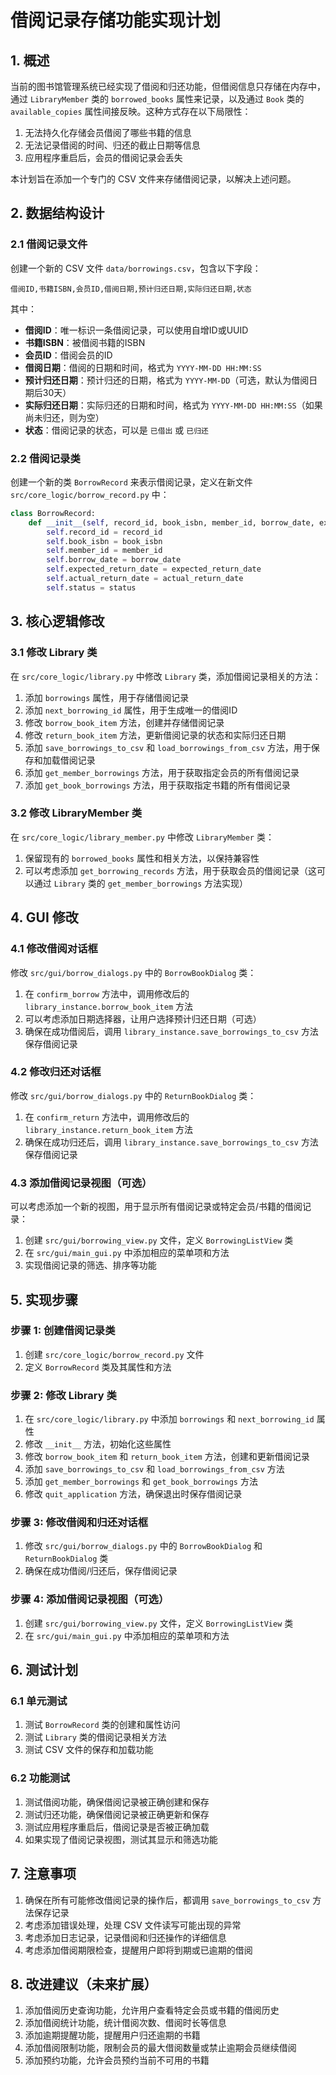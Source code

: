 # 借阅记录存储功能实现计划

## 1. 概述

当前的图书馆管理系统已经实现了借阅和归还功能，但借阅信息只存储在内存中，通过 `LibraryMember` 类的 `borrowed_books` 属性来记录，以及通过 `Book` 类的 `available_copies` 属性间接反映。这种方式存在以下局限性：

1. 无法持久化存储会员借阅了哪些书籍的信息
2. 无法记录借阅的时间、归还的截止日期等信息
3. 应用程序重启后，会员的借阅记录会丢失

本计划旨在添加一个专门的 CSV 文件来存储借阅记录，以解决上述问题。

## 2. 数据结构设计

### 2.1 借阅记录文件

创建一个新的 CSV 文件 `data/borrowings.csv`，包含以下字段：

```
借阅ID,书籍ISBN,会员ID,借阅日期,预计归还日期,实际归还日期,状态
```

其中：
- **借阅ID**：唯一标识一条借阅记录，可以使用自增ID或UUID
- **书籍ISBN**：被借阅书籍的ISBN
- **会员ID**：借阅会员的ID
- **借阅日期**：借阅的日期和时间，格式为 `YYYY-MM-DD HH:MM:SS`
- **预计归还日期**：预计归还的日期，格式为 `YYYY-MM-DD`（可选，默认为借阅日期后30天）
- **实际归还日期**：实际归还的日期和时间，格式为 `YYYY-MM-DD HH:MM:SS`（如果尚未归还，则为空）
- **状态**：借阅记录的状态，可以是 `已借出` 或 `已归还`

### 2.2 借阅记录类

创建一个新的类 `BorrowRecord` 来表示借阅记录，定义在新文件 `src/core_logic/borrow_record.py` 中：

```python
class BorrowRecord:
    def __init__(self, record_id, book_isbn, member_id, borrow_date, expected_return_date=None, actual_return_date=None, status="已借出"):
        self.record_id = record_id
        self.book_isbn = book_isbn
        self.member_id = member_id
        self.borrow_date = borrow_date
        self.expected_return_date = expected_return_date
        self.actual_return_date = actual_return_date
        self.status = status
```

## 3. 核心逻辑修改

### 3.1 修改 Library 类

在 `src/core_logic/library.py` 中修改 `Library` 类，添加借阅记录相关的方法：

1. 添加 `borrowings` 属性，用于存储借阅记录
2. 添加 `next_borrowing_id` 属性，用于生成唯一的借阅ID
3. 修改 `borrow_book_item` 方法，创建并存储借阅记录
4. 修改 `return_book_item` 方法，更新借阅记录的状态和实际归还日期
5. 添加 `save_borrowings_to_csv` 和 `load_borrowings_from_csv` 方法，用于保存和加载借阅记录
6. 添加 `get_member_borrowings` 方法，用于获取指定会员的所有借阅记录
7. 添加 `get_book_borrowings` 方法，用于获取指定书籍的所有借阅记录

### 3.2 修改 LibraryMember 类

在 `src/core_logic/library_member.py` 中修改 `LibraryMember` 类：

1. 保留现有的 `borrowed_books` 属性和相关方法，以保持兼容性
2. 可以考虑添加 `get_borrowing_records` 方法，用于获取会员的借阅记录（这可以通过 `Library` 类的 `get_member_borrowings` 方法实现）

## 4. GUI 修改

### 4.1 修改借阅对话框

修改 `src/gui/borrow_dialogs.py` 中的 `BorrowBookDialog` 类：

1. 在 `confirm_borrow` 方法中，调用修改后的 `library_instance.borrow_book_item` 方法
2. 可以考虑添加日期选择器，让用户选择预计归还日期（可选）
3. 确保在成功借阅后，调用 `library_instance.save_borrowings_to_csv` 方法保存借阅记录

### 4.2 修改归还对话框

修改 `src/gui/borrow_dialogs.py` 中的 `ReturnBookDialog` 类：

1. 在 `confirm_return` 方法中，调用修改后的 `library_instance.return_book_item` 方法
2. 确保在成功归还后，调用 `library_instance.save_borrowings_to_csv` 方法保存借阅记录

### 4.3 添加借阅记录视图（可选）

可以考虑添加一个新的视图，用于显示所有借阅记录或特定会员/书籍的借阅记录：

1. 创建 `src/gui/borrowing_view.py` 文件，定义 `BorrowingListView` 类
2. 在 `src/gui/main_gui.py` 中添加相应的菜单项和方法
3. 实现借阅记录的筛选、排序等功能

## 5. 实现步骤

### 步骤 1: 创建借阅记录类

1. 创建 `src/core_logic/borrow_record.py` 文件
2. 定义 `BorrowRecord` 类及其属性和方法

### 步骤 2: 修改 Library 类

1. 在 `src/core_logic/library.py` 中添加 `borrowings` 和 `next_borrowing_id` 属性
2. 修改 `__init__` 方法，初始化这些属性
3. 修改 `borrow_book_item` 和 `return_book_item` 方法，创建和更新借阅记录
4. 添加 `save_borrowings_to_csv` 和 `load_borrowings_from_csv` 方法
5. 添加 `get_member_borrowings` 和 `get_book_borrowings` 方法
6. 修改 `quit_application` 方法，确保退出时保存借阅记录

### 步骤 3: 修改借阅和归还对话框

1. 修改 `src/gui/borrow_dialogs.py` 中的 `BorrowBookDialog` 和 `ReturnBookDialog` 类
2. 确保在成功借阅/归还后，保存借阅记录

### 步骤 4: 添加借阅记录视图（可选）

1. 创建 `src/gui/borrowing_view.py` 文件，定义 `BorrowingListView` 类
2. 在 `src/gui/main_gui.py` 中添加相应的菜单项和方法

## 6. 测试计划

### 6.1 单元测试

1. 测试 `BorrowRecord` 类的创建和属性访问
2. 测试 `Library` 类的借阅记录相关方法
3. 测试 CSV 文件的保存和加载功能

### 6.2 功能测试

1. 测试借阅功能，确保借阅记录被正确创建和保存
2. 测试归还功能，确保借阅记录被正确更新和保存
3. 测试应用程序重启后，借阅记录是否被正确加载
4. 如果实现了借阅记录视图，测试其显示和筛选功能

## 7. 注意事项

1. 确保在所有可能修改借阅记录的操作后，都调用 `save_borrowings_to_csv` 方法保存记录
2. 考虑添加错误处理，处理 CSV 文件读写可能出现的异常
3. 考虑添加日志记录，记录借阅和归还操作的详细信息
4. 考虑添加借阅期限检查，提醒用户即将到期或已逾期的借阅

## 8. 改进建议（未来扩展）

1. 添加借阅历史查询功能，允许用户查看特定会员或书籍的借阅历史
2. 添加借阅统计功能，统计借阅次数、借阅时长等信息
3. 添加逾期提醒功能，提醒用户归还逾期的书籍
4. 添加借阅限制功能，限制会员的最大借阅数量或禁止逾期会员继续借阅
5. 添加预约功能，允许会员预约当前不可用的书籍